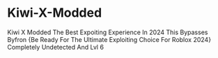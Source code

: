 # Kiwi-X-Modded
Kiwi X Modded The Best Expoiting Experience In 2024 This Bypasses Byfron {Be Ready For The Ultimate Exploiting Choice For Roblox 2024} Completely Undetected And Lvl 6

